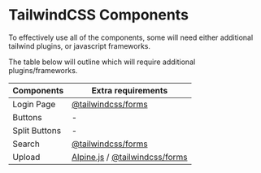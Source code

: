 # TailwindCSS Components

To effectively use all of the components, some will need either additional tailwind plugins, or javascript frameworks.

The table below will outline which will require additional plugins/frameworks.

| Components    | Extra requirements                                                                                           |
| ------------- | ------------------------------------------------------------------------------------------------------------ |
| Login Page    | [@tailwindcss/forms](https://github.com/tailwindlabs/tailwindcss-forms)                                      |
| Buttons       | -                                                                                                            |
| Split Buttons | -                                                                                                            |
| Search        | [@tailwindcss/forms](https://github.com/tailwindlabs/tailwindcss-forms)                                      |
| Upload        | [Alpine.js](https://alpinejs.dev/) / [@tailwindcss/forms](https://github.com/tailwindlabs/tailwindcss-forms) |
